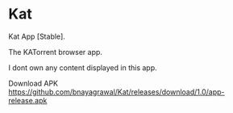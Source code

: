 # Kat
Kat App [Stable].

The KATorrent browser app.

I dont own any content displayed in this app.

Download APK https://github.com/bnayagrawal/Kat/releases/download/1.0/app-release.apk
